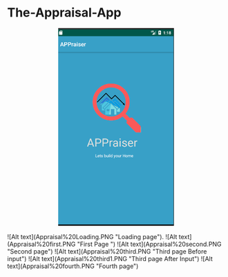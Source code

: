 # The-Appraisal-App

<p align="center">
  <img src="Appraisal%20Loading.PNG">
</p>
![Alt text](Appraisal%20Loading.PNG "Loading page").
![Alt text](Appraisal%20first.PNG "First Page ")
![Alt text](Appraisal%20second.PNG "Second page")
![Alt text](Appraisal%20third.PNG "Third page Before input")
![Alt text](Appraisal%20third1.PNG "Third page After Input")
![Alt text](Appraisal%20fourth.PNG "Fourth page")

